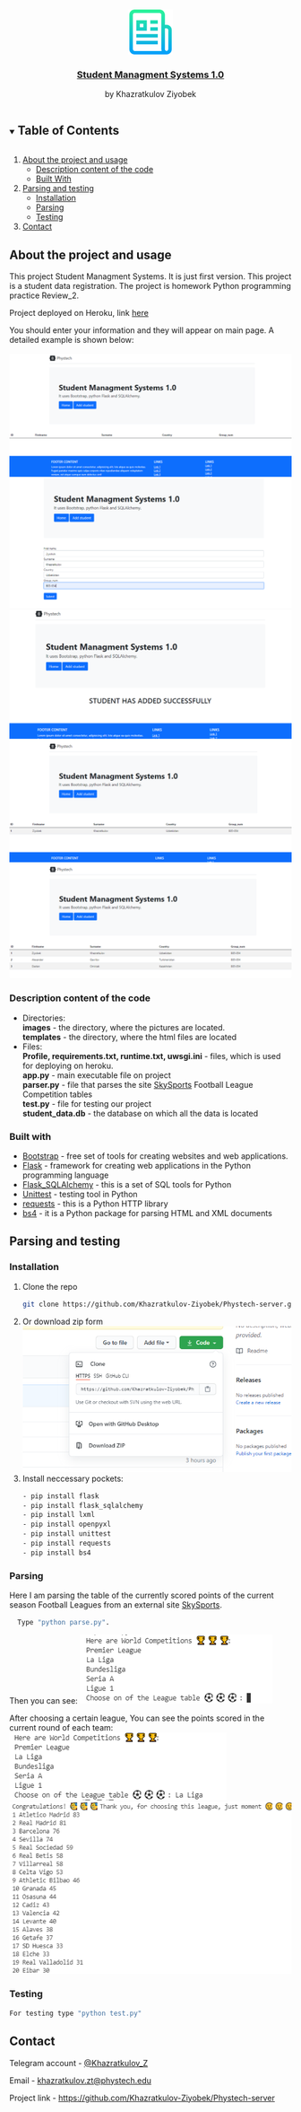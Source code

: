 <!-- PROJECT LOGO -->
<br />
<p align="center">
  <a href="#">
    <img src="images/logo.png" alt="Logo" width="80" height="80">
  </a>

  <a href="https://phystech-server.herokuapp.com/home">
    <h3 align="center">Student Managment Systems 1.0</h3>
  </a>
  <p align="center">
    by Khazratkulov Ziyobek
    <br />
    
  </p>
</p>

<!-- TABLE OF CONTENTS -->
<details open="open">
  <summary><h2 style="display: inline-block">Table of Contents</h2></summary>
  <ol>
    <li>
      <a href="#about-the-project-and-usage">About the project and usage</a>
      <ul>
        <li><a href="#description-content-of-the-code">Description content of the code</a></li>
        <li><a href="#built-with">Built With</a></li>
      </ul>
    </li>
    <li>
      <a href="#parsing-and-testing">Parsing and testing</a>
      <ul>
        <li><a href="#installation">Installation</a></li>
        <li><a href="#parsing">Parsing</a></li>
        <li><a href="#testing">Testing</a></li>
      </ul>
    </li>
    <li><a href="#contact">Contact</a></li>
  </ol>
</details>



<!-- ABOUT THE PROJECT -->
## About the project and usage


This project Student Managment Systems. It is just first version. This project is a student data registration. The project is homework Python programming practice Review_2.

Project deployed on Heroku, link <a href="https://phystech-server.herokuapp.com/home">here</a>

You should enter your information and they will appear on main page. A detailed example is shown below:\
<br>
![picture](images/Screenshot.png)
<br>
![picture](images/Screenshot1.png)
<br>
![picture](images/Screenshot2.png)
<br>
![picture](images/Screenshot3.png)
<br>
![picture](images/Screenshot5.png)
<br>

### Description content of the code
* Directories:\
    <b>images</b> - the directory, where the pictures are located.\
    <b>templates</b> - the directory, where the html files are located
* Files:\
    <b>Profile, requirements.txt, runtime.txt, uwsgi.ini</b> - files, which is used for deploying on heroku.\
    <b>app.py</b> - main executable file on project\
    <b>parser.py</b> - file that parses the site [SkySports](https://www.skysports.com/) Football League Competition tables\
    <b>test.py</b> - file for testing our project\
    <b>student_data.db</b> - the database on which all the data is located



### Built with
* [Bootstrap](https://getbootstrap.com) - free set of tools for creating websites and web applications.
* [Flask](https://palletsprojects.com/p/flask/) - framework for creating web applications in the Python programming language
* [Flask_SQLAlchemy](https://flask-sqlalchemy.palletsprojects.com/en/2.x/) - this is a set of SQL tools for Python
* [Unittest](https://docs.python.org/3/library/unittest.html) - testing tool in Python
* [requests](https://pypi.org/project/requests/) - this is a Python HTTP library
* [bs4](https://pypi.org/project/beautifulsoup4/) - it is a Python package for parsing HTML and XML documents


<!-- PARSING AND TESTING -->
## Parsing and testing

### Installation

1. Clone the repo
   ```sh
   git clone https://github.com/Khazratkulov-Ziyobek/Phystech-server.git
   ```
2. Or download zip form
    ![picture](images/Screenshot4.png)
3. Install neccessary pockets:
    ```sh
    - pip install flask
    - pip install flask_sqlalchemy
    - pip install lxml
    - pip install openpyxl
    - pip install unittest
    - pip install requests
    - pip install bs4
    ```
### Parsing
Here I am parsing the table of the currently scored points of the current season Football Leagues from an external site [SkySports](https://www.skysports.com/). 

  ```sh
    Type "python parse.py".
  ```
Then you can see: 
  ![picture](images/Screenshot_6.png)

After choosing a certain league, You can see the points scored in the current round of each team: 
  ![picture](images/Screenshot_8.png)
  ![picture](images/Screenshot_9.png)


### Testing
```sh
For testing type "python test.py"
```
</details>



<!-- CONTACT -->
## Contact

Telegram account  - [@Khazratkulov_Z](https://web.telegram.org/#/login)

Email - [khazratkulov.zt@phystech.edu]()

Project link - https://github.com/Khazratkulov-Ziyobek/Phystech-server
</details>
